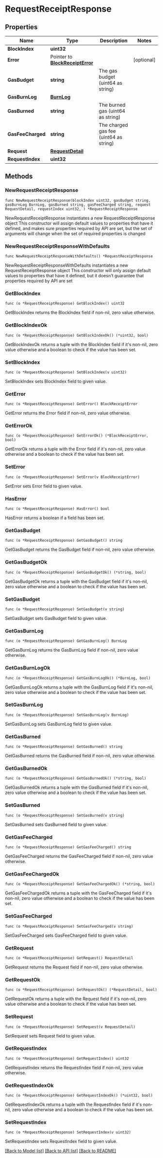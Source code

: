 # RequestReceiptResponse

## Properties

Name | Type | Description | Notes
------------ | ------------- | ------------- | -------------
**BlockIndex** | **uint32** |  | 
**Error** | Pointer to [**BlockReceiptError**](BlockReceiptError.md) |  | [optional] 
**GasBudget** | **string** | The gas budget (uint64 as string) | 
**GasBurnLog** | [**BurnLog**](BurnLog.md) |  | 
**GasBurned** | **string** | The burned gas (uint64 as string) | 
**GasFeeCharged** | **string** | The charged gas fee (uint64 as string) | 
**Request** | [**RequestDetail**](RequestDetail.md) |  | 
**RequestIndex** | **uint32** |  | 

## Methods

### NewRequestReceiptResponse

`func NewRequestReceiptResponse(blockIndex uint32, gasBudget string, gasBurnLog BurnLog, gasBurned string, gasFeeCharged string, request RequestDetail, requestIndex uint32, ) *RequestReceiptResponse`

NewRequestReceiptResponse instantiates a new RequestReceiptResponse object
This constructor will assign default values to properties that have it defined,
and makes sure properties required by API are set, but the set of arguments
will change when the set of required properties is changed

### NewRequestReceiptResponseWithDefaults

`func NewRequestReceiptResponseWithDefaults() *RequestReceiptResponse`

NewRequestReceiptResponseWithDefaults instantiates a new RequestReceiptResponse object
This constructor will only assign default values to properties that have it defined,
but it doesn't guarantee that properties required by API are set

### GetBlockIndex

`func (o *RequestReceiptResponse) GetBlockIndex() uint32`

GetBlockIndex returns the BlockIndex field if non-nil, zero value otherwise.

### GetBlockIndexOk

`func (o *RequestReceiptResponse) GetBlockIndexOk() (*uint32, bool)`

GetBlockIndexOk returns a tuple with the BlockIndex field if it's non-nil, zero value otherwise
and a boolean to check if the value has been set.

### SetBlockIndex

`func (o *RequestReceiptResponse) SetBlockIndex(v uint32)`

SetBlockIndex sets BlockIndex field to given value.


### GetError

`func (o *RequestReceiptResponse) GetError() BlockReceiptError`

GetError returns the Error field if non-nil, zero value otherwise.

### GetErrorOk

`func (o *RequestReceiptResponse) GetErrorOk() (*BlockReceiptError, bool)`

GetErrorOk returns a tuple with the Error field if it's non-nil, zero value otherwise
and a boolean to check if the value has been set.

### SetError

`func (o *RequestReceiptResponse) SetError(v BlockReceiptError)`

SetError sets Error field to given value.

### HasError

`func (o *RequestReceiptResponse) HasError() bool`

HasError returns a boolean if a field has been set.

### GetGasBudget

`func (o *RequestReceiptResponse) GetGasBudget() string`

GetGasBudget returns the GasBudget field if non-nil, zero value otherwise.

### GetGasBudgetOk

`func (o *RequestReceiptResponse) GetGasBudgetOk() (*string, bool)`

GetGasBudgetOk returns a tuple with the GasBudget field if it's non-nil, zero value otherwise
and a boolean to check if the value has been set.

### SetGasBudget

`func (o *RequestReceiptResponse) SetGasBudget(v string)`

SetGasBudget sets GasBudget field to given value.


### GetGasBurnLog

`func (o *RequestReceiptResponse) GetGasBurnLog() BurnLog`

GetGasBurnLog returns the GasBurnLog field if non-nil, zero value otherwise.

### GetGasBurnLogOk

`func (o *RequestReceiptResponse) GetGasBurnLogOk() (*BurnLog, bool)`

GetGasBurnLogOk returns a tuple with the GasBurnLog field if it's non-nil, zero value otherwise
and a boolean to check if the value has been set.

### SetGasBurnLog

`func (o *RequestReceiptResponse) SetGasBurnLog(v BurnLog)`

SetGasBurnLog sets GasBurnLog field to given value.


### GetGasBurned

`func (o *RequestReceiptResponse) GetGasBurned() string`

GetGasBurned returns the GasBurned field if non-nil, zero value otherwise.

### GetGasBurnedOk

`func (o *RequestReceiptResponse) GetGasBurnedOk() (*string, bool)`

GetGasBurnedOk returns a tuple with the GasBurned field if it's non-nil, zero value otherwise
and a boolean to check if the value has been set.

### SetGasBurned

`func (o *RequestReceiptResponse) SetGasBurned(v string)`

SetGasBurned sets GasBurned field to given value.


### GetGasFeeCharged

`func (o *RequestReceiptResponse) GetGasFeeCharged() string`

GetGasFeeCharged returns the GasFeeCharged field if non-nil, zero value otherwise.

### GetGasFeeChargedOk

`func (o *RequestReceiptResponse) GetGasFeeChargedOk() (*string, bool)`

GetGasFeeChargedOk returns a tuple with the GasFeeCharged field if it's non-nil, zero value otherwise
and a boolean to check if the value has been set.

### SetGasFeeCharged

`func (o *RequestReceiptResponse) SetGasFeeCharged(v string)`

SetGasFeeCharged sets GasFeeCharged field to given value.


### GetRequest

`func (o *RequestReceiptResponse) GetRequest() RequestDetail`

GetRequest returns the Request field if non-nil, zero value otherwise.

### GetRequestOk

`func (o *RequestReceiptResponse) GetRequestOk() (*RequestDetail, bool)`

GetRequestOk returns a tuple with the Request field if it's non-nil, zero value otherwise
and a boolean to check if the value has been set.

### SetRequest

`func (o *RequestReceiptResponse) SetRequest(v RequestDetail)`

SetRequest sets Request field to given value.


### GetRequestIndex

`func (o *RequestReceiptResponse) GetRequestIndex() uint32`

GetRequestIndex returns the RequestIndex field if non-nil, zero value otherwise.

### GetRequestIndexOk

`func (o *RequestReceiptResponse) GetRequestIndexOk() (*uint32, bool)`

GetRequestIndexOk returns a tuple with the RequestIndex field if it's non-nil, zero value otherwise
and a boolean to check if the value has been set.

### SetRequestIndex

`func (o *RequestReceiptResponse) SetRequestIndex(v uint32)`

SetRequestIndex sets RequestIndex field to given value.



[[Back to Model list]](../README.md#documentation-for-models) [[Back to API list]](../README.md#documentation-for-api-endpoints) [[Back to README]](../README.md)


